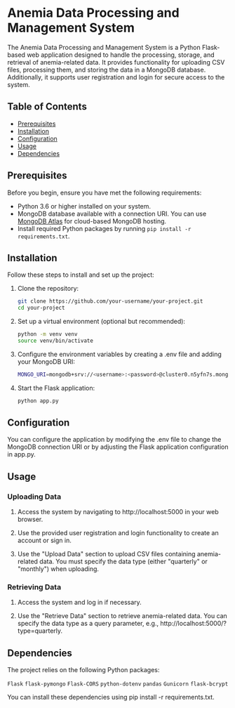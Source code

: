 
# Anemia Data Processing and Management System

The Anemia Data Processing and Management System is a Python Flask-based web application designed to handle the processing, storage, and retrieval of anemia-related data. It provides functionality for uploading CSV files, processing them, and storing the data in a MongoDB database. Additionally, it supports user registration and login for secure access to the system.

## Table of Contents

- [Prerequisites](#prerequisites)
- [Installation](#installation)
- [Configuration](#configuration)
- [Usage](#usage)
- [Dependencies](#dependencies)
## Prerequisites

Before you begin, ensure you have met the following requirements:

- Python 3.6 or higher installed on your system.
- MongoDB database available with a connection URI. You can use [MongoDB Atlas](https://www.mongodb.com/cloud/atlas) for cloud-based MongoDB hosting.
- Install required Python packages by running `pip install -r requirements.txt`.
## Installation

Follow these steps to install and set up the project:


1. Clone the repository:

   ```bash
   git clone https://github.com/your-username/your-project.git
   cd your-project

2. Set up a virtual environment (optional but recommended):

    ```bash
    python -m venv venv
    source venv/bin/activate

3. Configure the environment variables by creating a .env file and adding your MongoDB URI:

    ```bash
    MONGO_URI=mongodb+srv://<username>:<password>@cluster0.n5yfn7s.mongodb.net/anemiaDatabase?retryWrites=true&w=majority

4. Start the Flask application:

    ```bash
    python app.py


## Configuration

You can configure the application by modifying the .env file to change the MongoDB connection URI or by adjusting the Flask application configuration in app.py.

## Usage

### Uploading Data
1. Access the system by navigating to http://localhost:5000 in your web browser.

2. Use the provided user registration and login functionality to create an account or sign in.

3. Use the "Upload Data" section to upload CSV files containing anemia-related data. You must specify the data type (either "quarterly" or "monthly") when uploading.

### Retrieving Data
1. Access the system and log in if necessary.

2. Use the "Retrieve Data" section to retrieve anemia-related data. You can specify the data type as a query parameter, e.g., http://localhost:5000/?type=quarterly.


## Dependencies
The project relies on the following Python packages:

```Flask```
```flask-pymongo```
```Flask-CORS```
```python-dotenv```
```pandas```
```Gunicorn```
```flask-bcrypt```

You can install these dependencies using pip install -r requirements.txt.